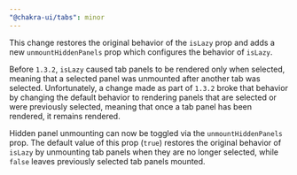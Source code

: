 ```yaml
---
"@chakra-ui/tabs": minor
---
```


This change restores the original behavior of the `isLazy` prop and adds a new
`unmountHiddenPanels` prop which configures the behavior of `isLazy`.

Before `1.3.2`, `isLazy` caused tab panels to be rendered only when selected,
meaning that a selected panel was unmounted after another tab was selected.
Unfortunately, a change made as part of `1.3.2` broke that behavior by changing
the default behavior to rendering panels that are selected or were previously
selected, meaning that once a tab panel has been rendered, it remains rendered.

Hidden panel unmounting can now be toggled via the `unmountHiddenPanels` prop.
The default value of this prop (`true`) restores the original behavior of
`isLazy` by unmounting tab panels when they are no longer selected, while
`false` leaves previously selected tab panels mounted.
